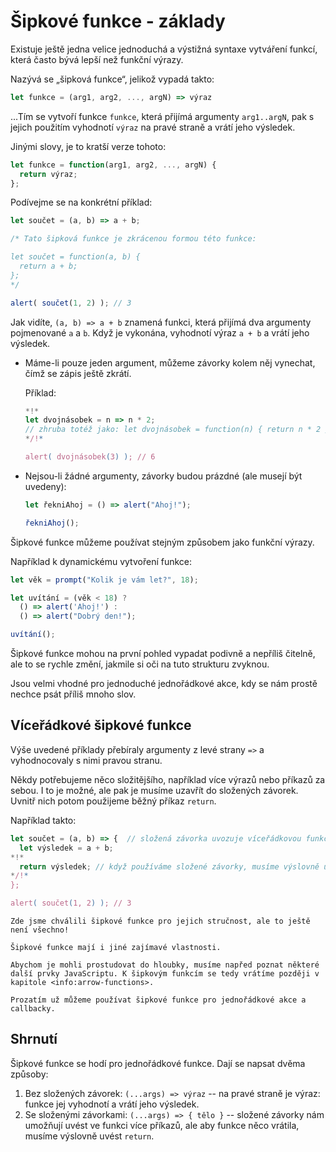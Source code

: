 # Šipkové funkce - základy 

Existuje ještě jedna velice jednoduchá a výstižná syntaxe vytváření funkcí, která často bývá lepší než funkční výrazy.

Nazývá se „šipková funkce“, jelikož vypadá takto:

```js
let funkce = (arg1, arg2, ..., argN) => výraz
```

...Tím se vytvoří funkce `funkce`, která přijímá argumenty `arg1..argN`, pak s jejich použitím vyhodnotí `výraz` na pravé straně a vrátí jeho výsledek.

Jinými slovy, je to kratší verze tohoto:

```js
let funkce = function(arg1, arg2, ..., argN) {
  return výraz;
};
```

Podívejme se na konkrétní příklad:

```js run
let součet = (a, b) => a + b;

/* Tato šipková funkce je zkrácenou formou této funkce:

let součet = function(a, b) {
  return a + b;
};
*/

alert( součet(1, 2) ); // 3
```

Jak vidíte, `(a, b) => a + b` znamená funkci, která přijímá dva argumenty pojmenované `a` a `b`. Když je vykonána, vyhodnotí výraz `a + b` a vrátí jeho výsledek.

- Máme-li pouze jeden argument, můžeme závorky kolem něj vynechat, čímž se zápis ještě zkrátí.

    Příklad:

    ```js run
    *!*
    let dvojnásobek = n => n * 2;
    // zhruba totéž jako: let dvojnásobek = function(n) { return n * 2 }
    */!*

    alert( dvojnásobek(3) ); // 6
    ```

- Nejsou-li žádné argumenty, závorky budou prázdné (ale musejí být uvedeny):

    ```js run
    let řekniAhoj = () => alert("Ahoj!");

    řekniAhoj();
    ```

Šipkové funkce můžeme používat stejným způsobem jako funkční výrazy.

Například k dynamickému vytvoření funkce:

```js run
let věk = prompt("Kolik je vám let?", 18);

let uvítání = (věk < 18) ?
  () => alert('Ahoj!') :
  () => alert("Dobrý den!");

uvítání();
```

Šipkové funkce mohou na první pohled vypadat podivně a nepříliš čitelně, ale to se rychle změní, jakmile si oči na tuto strukturu zvyknou.

Jsou velmi vhodné pro jednoduché jednořádkové akce, kdy se nám prostě nechce psát příliš mnoho slov.

## Víceřádkové šipkové funkce

Výše uvedené příklady přebíraly argumenty z levé strany `=>` a vyhodnocovaly s nimi pravou stranu.

Někdy potřebujeme něco složitějšího, například více výrazů nebo příkazů za sebou. I to je možné, ale pak je musíme uzavřít do složených závorek. Uvnitř nich potom použijeme běžný příkaz `return`.

Například takto:

```js run
let součet = (a, b) => {  // složená závorka uvozuje víceřádkovou funkci
  let výsledek = a + b;
*!*
  return výsledek; // když používáme složené závorky, musíme výslovně uvést „return“
*/!*
};

alert( součet(1, 2) ); // 3
```

```smart header="Bude toho víc"
Zde jsme chválili šipkové funkce pro jejich stručnost, ale to ještě není všechno!

Šipkové funkce mají i jiné zajímavé vlastnosti.

Abychom je mohli prostudovat do hloubky, musíme napřed poznat některé další prvky JavaScriptu. K šipkovým funkcím se tedy vrátíme později v kapitole <info:arrow-functions>.

Prozatím už můžeme používat šipkové funkce pro jednořádkové akce a callbacky.
```

## Shrnutí

Šipkové funkce se hodí pro jednořádkové funkce. Dají se napsat dvěma způsoby:

1. Bez složených závorek: `(...args) => výraz` -- na pravé straně je výraz: funkce jej vyhodnotí a vrátí jeho výsledek.
2. Se složenými závorkami: `(...args) => { tělo }` -- složené závorky nám umožňují uvést ve funkci více příkazů, ale aby funkce něco vrátila, musíme výslovně uvést `return`.
